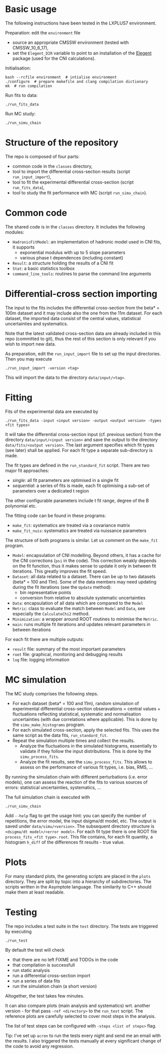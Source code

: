 # Basic usage

The following instructions have been tested in the LXPLUS7 environment.

Preparation: edit the `environment` file
  * source an appropriate CMSSW environment (tested with CMSSW_10_6_17),
  * set the `Elegent_DIR` variable to point to an installation of the [Elegent](https://elegent.hepforge.org/) package (used for the CNI calculations).

Initialisation:
```
bash --rcfile environment  # intialise environment
./configure  # prepare makefile and clang compilation dictionary
mk  # run compilation
```

Run fits to data:
```
./run_fits_data
```

Run MC study:
```
./run_simu_chain
```


# Structure of the repository

The repo is composed of four parts:
  * common code in the `classes` directory,
  * tool to import the differential cross-section results (script `run_input_import`),
  * tool to fit the experimental differential cross-section (script `run_fits_data`),
  * tool to study the fit performance with MC (script `run_simu_chain`).



# Common code

The shared code is in the `classes` directory. It includes the following modules:
  * `HadronicFitModel`: an implementation of hadronic model used in CNI fits, it supports
    * exponential modulus with up to 5 slope parameters
    * various phase t dependences (including constant)
  * `Result`: a structure holding the results of a CNI fit
  * `Stat`: a basic statistics toolbox
  * `command_line_tools`: routines to parse the command line arguments



# Differential-cross section importing

The input to the fits includes the differential cross-section from the beta* = 100m dataset and it may include also the one from the 11m dataset. For each dataset, the imported data consist of the central values, statistical uncertainties and systematics.

Note that the latest validated cross-section data are already included in this repo (committed to git), thus the rest of this section is only relevant if you wish to import new data.

As preparation, edit the `run_input_import` file to set up the input directories. Then you may execute
```
./run_input_import -version <tag>
```
This will import the data to the directory `data/input/<tag>`.



# Fitting

Fits of the experimental data are executed by
```
./run_fits_data -input <input version> -output <output version> -types <fit types>
```
It will take the differential cross-section input (cf. previous section) from the directory `data/input/<input version>` and save the output to the directory `data/fits/<output version>`. The last argument specifies which fit types (see later) shall be applied. For each fit type a separate sub-directory is made.

The fit types are defined in the `run_standard_fit` script. There are two major fit approaches:
  * _single_: all fit parameters are optimised in a single fit
  * _sequential_: a series of fits is made, each fit optimising a sub-set of parameters over a dedicated t region

The other configurable parameters include t fit range, degree of the B polynomial etc.

The fitting code can be found in these programs:
  * `make_fit`: systematics are treated via a covariance matrix
  * `make_fit_nuis`: systematics are treated via nuissance parameters

The structure of both programs is similar. Let us comment on the `make_fit` program.
  * `Model`: encapsulation of CNI modelling. Beyond others, it has a cache for the CNI corrections (`psi` in the code). This correction weakly depends on the fit function, thus it makes sense to update it only in between fit iterations. This greatly improves the fit speed.
  * `Dataset`: all data related to a dataset. There can be up to two datasets (beta* = 100 and 11m). Some of the data members may need updating during the fit iterations (see the `Update` method):
    * bin representative points
    * conversion from relative to absolute systematic uncertainties
  * `Data`: encapsulation of all data which are compared to the `Model`
  * `Metric`: class to evaluate the match between `Model` and `Data`, see especially the `CalculateChi2` method.
  * `Minimization`: a wrapper around ROOT routines to minimise the `Metric`.
  * `main`: runs multiple fit iterations and updates relevant parameters in between iterations

For each fit there are multiple outputs:
  * `result` file: summary of the most important parameters
  * `root` file: graphical, monitoring and debugging results
  * `log` file: logging information



# MC simulation

The MC study comprises the following steps.
  * For each dataset (beta* = 100 and 11m), random simulation of experimental differential cross-section obseravations = central values + fluctuations reflecting statistical, systematic and normalisation uncertainties (with due correlations where applicable). This is done by the `simu_make_histograms` program.
  * For each simulated cross-section, apply the selected fits. This uses the same script as the data fits, `run_standard_fit`.
  * Repeat the simulation multiple times and collect the results.
     * Analyze the fluctuations in the simulated histograms, essentially to validate if they follow the input distributions. This is done by the `simu_process_fits`.
     * Analyze the fit results, see the `simu_process_fits`. This allows to assess on the performance of various fit types, i.e. bias, RMS, ...

By running the simulation chain with different perturbations (i.e. error models), one can assess the reaction of the fits to various sources of errors: statistical uncertainties, systematics, ...

The full simulation chain is executed with
```
./run_simu_chain
```
Add `--help` flag to get the usage hint: you can specify the number of repetitions, the error model, the input dsigma/dt model, etc. The output is saved under `data/simu/<version>`. The subsequent directory structure is `<dsigma/dt model>/<error model>`. For each fit type there is one ROOT file `process_fits_<fit type>.root`. This file contains, for each fit quantity, a histogram `h_diff` of the differences fit results - true value.

# Plots

For many standard plots, the generating scripts are placed in the `plots` directory. They are split by topic into a hierarchy of subdirectories. The scripts written in the Asymptote language. The similarity to C++ should make them at least readable.



# Testing

The repo includes a test suite in the `test` directory. The tests are triggered by executing
```
./run_test
```
By default the test will check
  * that there are no left FIXME and TODOs in the code
  * that compilation is successfull
  * run static analysis
  * run a differential cross-section import
  * run a series of data fits
  * run the simulation chain (a short version)

Altogether, the test takes few minutes.

It can also compare plots (main analysis and systematics) wrt. another version - for that pass `-ref <directory>` to the `run_test` script. The reference plots are carefully selected to cover most steps in the analysis.

The list of test steps can be configured with `-steps <list of steps>` flag.

Tip: I've set up `acron` to run the tests every night and send me an email with the results. I also triggered the tests manually at every significant change of the code to avoid any regression.